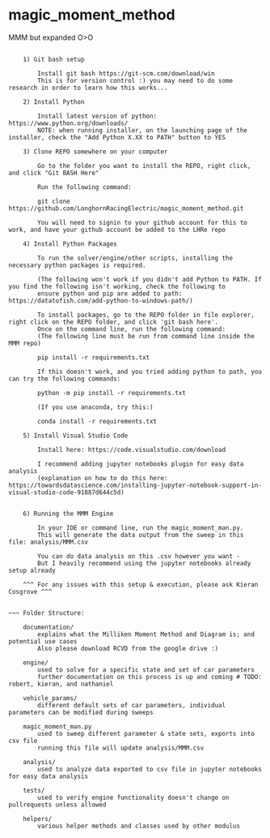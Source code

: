 # magic_moment_method
MMM but expanded O>O

~~~ Setup:

    1) Git bash setup

        Install git bash https://git-scm.com/download/win
        This is for version control :) you may need to do some research in order to learn how this works...

    2) Install Python

        Install latest version of python: https://www.python.org/downloads/
        NOTE: when running installer, on the launching page of the installer, check the "Add Python X.XX to PATH" button to YES

    3) Clone REPO somewhere on your computer

        Go to the folder you want to install the REPO, right click, and click "Git BASH Here"

        Run the following command:

        git clone https://github.com/LonghornRacingElectric/magic_moment_method.git

        You will need to signin to your github account for this to work, and have your github account be added to the LHRe repo

    4) Install Python Packages

        To run the solver/engine/other scripts, installing the necessary python packages is required.

        (The following won't work if you didn't add Python to PATH. If you find the following isn't working, check the following to
        ensure python and pip are added to path: https://datatofish.com/add-python-to-windows-path/)
        
        To install packages, go to the REPO folder in file explorer, right click on the REPO folder, and click 'git bash here'.
        Once on the command line, run the following command:
        (The following line must be run from command line inside the MMM repo)
        
        pip install -r requirements.txt

        If this doesn't work, and you tried adding python to path, you can try the following commands:

        python -m pip install -r requirements.txt

        (If you use anaconda, try this:)

        conda install -r requirements.txt

    5) Install Visual Studio Code

        Install here: https://code.visualstudio.com/download

        I recommend adding jupyter notebooks plugin for easy data analysis 
        (explanation on how to do this here: https://towardsdatascience.com/installing-jupyter-notebook-support-in-visual-studio-code-91887d644c5d)


    6) Running the MMM Engine

        In your IDE or command line, run the magic_moment_man.py. 
        This will generate the data output from the sweep in this file: analysis/MMM.csv
        
        You can do data analysis on this .csv however you want -
        But I heavily recommend using the jupyter notebooks already setup already
        
    ^^^ For any issues with this setup & execution, please ask Kieran Cosgrove ^^^


~~~ Folder Structure:

    documentation/
        explains what the Milliken Moment Method and Diagram is; and potential use cases
        Also please download RCVD from the google drive :)

    engine/ 
        used to solve for a specific state and set of car parameters
        further documentation on this process is up and coming # TODO: robert, kieran, and nathaniel

    vehicle_params/
        different default sets of car parameters, individual parameters can be modified during sweeps

    magic_moment_man.py
        used to sweep different parameter & state sets, exports into csv file
        running this file will update analysis/MMM.csv

    analysis/
        used to analyze data exported to csv file in jupyter notebooks for easy data analysis

    tests/
        used to verify engine functionality doesn't change on pullrequests unless allowed

    helpers/
        various helper methods and classes used by other modulus